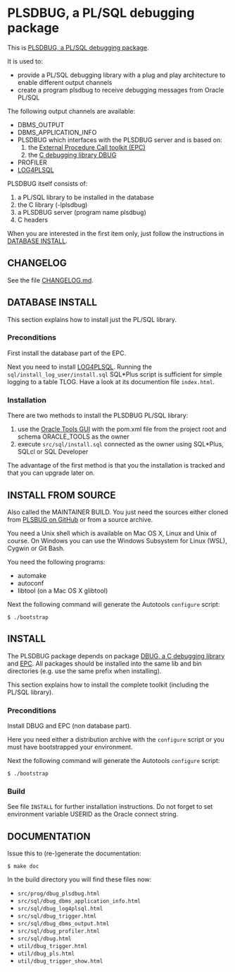 # PLSDBUG, a PL/SQL debugging package

This is [PLSDBUG, a PL/SQL debugging
package](https://github.com/TransferWare/plsdbug).

It is used to:
- provide a PL/SQL debugging library with a plug and play architecture to enable different output channels
- create a program plsdbug to receive debugging messages from Oracle PL/SQL

The following output channels are available:
- DBMS_OUTPUT
- DBMS_APPLICATION_INFO
- PLSDBUG which interfaces with the PLSDBUG server and is based on:
  1. the [External Procedure Call toolkit (EPC)](https://github.com/TransferWare/epc)
  2. the [C debugging library DBUG](https://github.com/TransferWare/dbug)
- PROFILER
- [LOG4PLSQL](http://sourceforge.net/projects/log4plsql) 

PLSDBUG itself consists of:
1. a PL/SQL library to be installed in the database
2. the C library (-lplsdbug)
3. a PLSDBUG server (program name plsdbug)
4. C headers

When you are interested in the first item only, just follow the instructions
in [DATABASE INSTALL](#database-install).

## CHANGELOG

See the file [CHANGELOG.md](CHANGELOG.md).

## DATABASE INSTALL

This section explains how to install just the PL/SQL library.

### Preconditions

First install the database part of the EPC.

Next you need to install [LOG4PLSQL](https://sourceforge.net/projects/log4plsql/). Running the
`sql/install_log_user/install.sql` SQL*Plus script is sufficient for simple
logging to a table TLOG. Have a look at its documention file `index.html`.

### Installation

There are two methods to install the PLSDBUG PL/SQL library:
1. use the [Oracle Tools GUI](https://github.com/paulissoft/oracle-tools-gui)
with the pom.xml file from the project root and schema ORACLE_TOOLS as the owner
2. execute `src/sql/install.sql` connected as the owner using SQL*Plus, SQLcl or SQL Developer

The advantage of the first method is that you the installation is tracked and
that you can upgrade later on.

## INSTALL FROM SOURCE

Also called the MAINTAINER BUILD. You just need the sources either cloned from [PLSBUG on GitHub](https://github.com/TransferWare/plsdbug) or from a source archive.

You need a Unix shell which is available on Mac OS X, Linux and Unix of course.
On Windows you can use the Windows Subsystem for Linux (WSL), Cygwin or Git Bash.

You need the following programs:
- automake
- autoconf
- libtool (on a Mac OS X glibtool)

Next the following command will generate the Autotools `configure` script:

```
$ ./bootstrap
```

## INSTALL

The PLSDBUG package depends on package [DBUG, a C debugging
library](https://github.com/TransferWare/dbug) and [EPC](https://github.com/TransferWare/epc). All packages should be installed into the same lib and bin directories (e.g. use the same prefix when
installing).

This section explains how to install the complete toolkit (including the PL/SQL library).

### Preconditions

Install DBUG and EPC (non database part).

Here you need either a distribution archive with the `configure` script or you must have bootstrapped your environment.

Next the following command will generate the Autotools `configure` script:

```
$ ./bootstrap
```

### Build

See file `INSTALL` for further installation instructions. Do not forget to set environment variable USERID as the Oracle connect string.

## DOCUMENTATION

Issue this to (re-)generate the documentation:

```
$ make doc
```

In the build directory you will find these files now:
- `src/prog/dbug_plsdbug.html`
- `src/sql/dbug_dbms_application_info.html`
- `src/sql/dbug_log4plsql.html`
- `src/sql/dbug_trigger.html`
- `src/sql/dbug_dbms_output.html`
- `src/sql/dbug_profiler.html`
- `src/sql/dbug.html`
- `util/dbug_trigger.html`
- `util/dbug_pls.html`
- `util/dbug_trigger_show.html`
